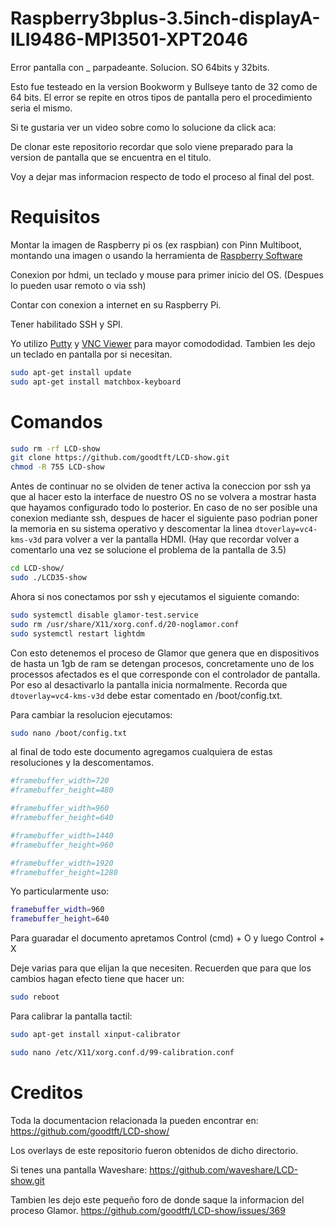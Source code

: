 # Raspberry3bplus-3.5inch-displayA-ILI9486-MPI3501-XPT2046
Error pantalla con _ parpadeante. Solucion. SO 64bits y 32bits.

Esto fue testeado en la version Bookworm y Bullseye tanto de 32 como de 64 bits.
El error se repite en otros tipos de pantalla pero el procedimiento seria el mismo.

Si te gustaria ver un video sobre como lo solucione da click aca:

De clonar este repositorio recordar que solo viene preparado para la version de pantalla que se encuentra en el titulo.

Voy a dejar mas informacion respecto de todo el proceso al final del post.


# Requisitos

Montar la imagen de Raspberry pi os (ex raspbian) con Pinn Multiboot, montando una imagen o usando la herramienta de <a href="https://www.raspberrypi.com/software/">Raspberry Software</a> 

Conexion por hdmi, un teclado y mouse para primer inicio del OS. (Despues lo pueden usar remoto o via ssh)

Contar con conexion a internet en su Raspberry Pi.

Tener habilitado SSH y SPI.

Yo utilizo <a href="https://www.putty.org/">Putty</a> y <a href="https://www.realvnc.com/es/connect/download/viewer/">VNC Viewer</a> para mayor comododidad.
Tambien les dejo un teclado en pantalla por si necesitan.

```bash
sudo apt-get install update
sudo apt-get install matchbox-keyboard
```

# Comandos

```bash
sudo rm -rf LCD-show
git clone https://github.com/goodtft/LCD-show.git
chmod -R 755 LCD-show
```

Antes de continuar no se olviden de tener activa la coneccion por ssh ya que al hacer esto la interface de nuestro OS no se volvera a mostrar hasta que hayamos configurado todo lo posterior.
En caso de no ser posible una conexion mediante ssh, despues de hacer el siguiente paso podrian poner la memoria en su sistema operativo y descomentar la linea `dtoverlay=vc4-kms-v3d` para volver a ver la pantalla HDMI. (Hay que recordar volver a comentarlo una vez se solucione el problema de la pantalla de 3.5)

```bash
cd LCD-show/
sudo ./LCD35-show
```

Ahora si nos conectamos por ssh y ejecutamos el siguiente comando:

```bash
sudo systemctl disable glamor-test.service
sudo rm /usr/share/X11/xorg.conf.d/20-noglamor.conf
sudo systemctl restart lightdm
```

Con esto detenemos el proceso de Glamor que genera que en dispositivos de hasta un 1gb de ram se detengan procesos, concretamente uno de los processos afectados es el que corresponde con el controlador de pantalla. Por eso al desactivarlo la pantalla inicia normalmente.
Recorda que `dtoverlay=vc4-kms-v3d` debe estar comentado en /boot/config.txt.

Para cambiar la resolucion ejecutamos:

```bash
sudo nano /boot/config.txt
```

al final de todo este documento agregamos cualquiera de estas resoluciones y la descomentamos.

```bash
#framebuffer_width=720
#framebuffer_height=480

#framebuffer_width=960
#framebuffer_height=640

#framebuffer_width=1440
#framebuffer_height=960

#framebuffer_width=1920
#framebuffer_height=1280
```

Yo particularmente uso:

```bash
framebuffer_width=960
framebuffer_height=640
```

Para guaradar el documento apretamos Control (cmd) + O y luego Control + X

Deje varias para que elijan la que necesiten.
Recuerden que para que los cambios hagan efecto tiene que hacer un:

```bash
sudo reboot
```

Para calibrar la pantalla tactil:

```bash
sudo apt-get install xinput-calibrator 

sudo nano /etc/X11/xorg.conf.d/99-calibration.conf
```

# Creditos

Toda la documentacion relacionada la pueden encontrar en:
https://github.com/goodtft/LCD-show/

Los overlays de este repositorio fueron obtenidos de dicho directorio.

Si tenes una pantalla Waveshare:
https://github.com/waveshare/LCD-show.git

Tambien les dejo este pequeño foro de donde saque la informacion del proceso Glamor.
https://github.com/goodtft/LCD-show/issues/369